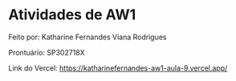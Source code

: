 # Atividades de AW1

<p>Feito por: Katharine Fernandes Viana Rodrigues</p>
<p>Prontuário: SP302718X</p>

Link do Vercel: https://katharinefernandes-aw1-aula-9.vercel.app/
